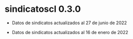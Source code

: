 # sindicatoscl 0.3.0

* Datos de sindicatos actualizados al 27 de junio de 2022

* Datos de sindicatos actualizados al 16 de enero de 2022

